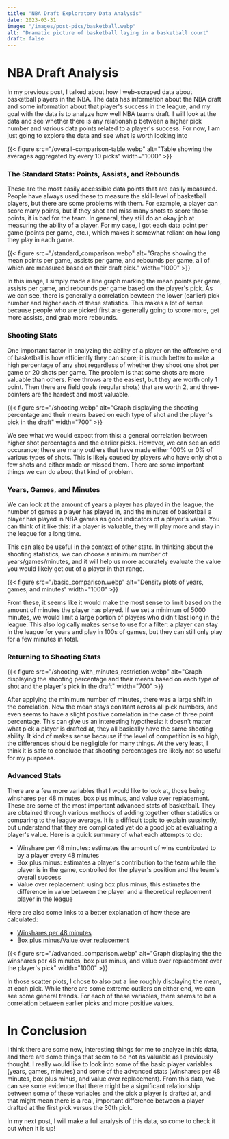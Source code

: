 ```yaml
---
title: "NBA Draft Exploratory Data Analysis"
date: 2023-03-31
image: "/images/post-pics/basketball.webp"
alt: "Dramatic picture of basketball laying in a basketball court"
draft: false
---
```


# NBA Draft Analysis

In my previous post, I talked about how I web-scraped data about basketball players in the NBA.
The data has information about the NBA draft and some information about that player's success in the league, and my goal with the data is to analyze how well NBA teams draft.
I will look at the data and see whether there is any relationship between a higher pick number and various data points related to a player's success.
For now, I am just going to explore the data and see what is worth looking into

{{< figure src="/overall-comparison-table.webp" alt="Table showing the averages aggregated by every 10 picks" width="1000" >}}

### The Standard Stats: Points, Assists, and Rebounds

These are the most easily accessible data points that are easily measured.
People have always used these to measure the skill-level of basketball players, but there are some problems with them.
For example, a player can score many points, but if they shot and miss many shots to score those points, it is bad for the team.
In general, they still do an okay job at measuring the ability of a player.
For my case, I got each data point per game (points per game, etc.), which makes it somewhat reliant on how long they play in each game.

{{< figure src="/standard_comparison.webp" alt="Graphs showing the mean points per game, assists per game, and rebounds per game, all of which are measured based on their draft pick." width="1000" >}}

In this image, I simply made a line graph marking the mean points per game, assists per game, and rebounds per game based on the player's pick.
As we can see, there is generally a correlation bewteen the lower (earlier) pick number and higher each of these statistics.
This makes a lot of sense because people who are picked first are generally going to score more, get more assists, and grab more rebounds.

### Shooting Stats

One important factor in analyzing the ability of a player on the offensive end of basketball is how efficiently they can score;
it is much better to make a high percentage of any shot regardless of whether they shoot one shot per game or 20 shots per game.
The problem is that some shots are more valuable than others.
Free throws are the easiest, but they are worth only 1 point.
Then there are field goals (regular shots) that are worth 2, and three-pointers are the hardest and most valuable.

{{< figure src="/shooting.webp" alt="Graph displaying the shooting percentage and their means based on each type of shot and the player's pick in the draft" width="700" >}}

We see what we would expect from this: a general correlation between higher shot percentages and the earlier picks.
However, we can see an odd occurance; there are many outliers that have made either 100% or 0% of various types of shots.
This is likely caused by players who have only shot a few shots and either made or missed them.
There are some important things we can do about that kind of problem.

### Years, Games, and Minutes

We can look at the amount of years a player has played in the league, the number of games a player has played in, and the minutes of basketball a player has played in NBA games as good indicators of a player's value.
You can think of it like this: if a player is valuable, they will play more and stay in the league for a long time.

This can also be useful in the context of other stats.
In thinking about the shooting statistics, we can choose a minimum number of years/games/minutes, and it will help us more accurately evaluate the value you would likely get out of a player in that range.

{{< figure src="/basic_comparison.webp" alt="Density plots of years, games, and minutes" width="1000" >}}

From these, it seems like it would make the most sense to limit based on the amount of minutes the player has played.
If we set a minimum of 5000 minutes, we would limit a large portion of players who didn't last long in the league.
This also logically makes sense to use for a filter: a player can stay in the league for years and play in 100s of games, but they can still only play for a few minutes in total.

### Returning to Shooting Stats

{{< figure src="/shooting_with_minutes_restriction.webp" alt="Graph displaying the shooting percentage and their means based on each type of shot and the player's pick in the draft" width="700" >}}

After applying the minimum number of minutes, there was a large shift in the correlation.
Now the mean stays constant across all pick numbers, and even seems to have a slight positive correlation in the case of three point percentage.
This can give us an interesting hypothesis: it doesn't matter what pick a player is drafted at, they all basically have the same shooting ability.
It kind of makes sense because if the level of competition is so high, the differences should be negligible for many things.
At the very least, I think it is safe to conclude that shooting percentages are likely not so useful for my purposes.

### Advanced Stats

There are a few more variables that I would like to look at, those being winshares per 48 minutes, box plus minus, and value over replacement.
These are some of the most important advanced stats of basketball.
They are obtained through various methods of adding together other statistics or comparing to the league average.
It is a difficult topic to explain sussinctly, but understand that they are complicated yet do a good job at evaluating a player's value.
Here is a quick summary of what each attempts to do:

- Winshare per 48 minutes: estimates the amount of wins contributed to by a player every 48 minutes
- Box plus minus: estimates a player's contribution to the team while the player is in the game, controlled for the player's position and the team's overall success
- Value over replacement: using box plus minus, this estimates the difference in value between the player and a theoretical replacement player in the league

Here are also some links to a better explanation of how these are calculated:
- [Winshares per 48 minutes](https://www.basketball-reference.com/about/ws.html)
- [Box plus minus/Value over replacement](https://www.basketball-reference.com/about/bpm2.html)

{{< figure src="/advanced_comparison.webp" alt="Graph displaying the the winshares per 48 minutes, box plus minus, and value over replacement over the player's pick" width="1000" >}}

In those scatter plots, I chose to also put a line roughly displaying the mean, at each pick.
While there are some extreme outliers on either end, we can see some general trends.
For each of these variables, there seems to be a correlation between earlier picks and more positive values.

# In Conclusion
I think there are some new, interesting things for me to analyze in this data, and there are some things that seem to be not as valuable as I previously thought.
I really would like to look into some of the basic player variables (years, games, minutes) and some of the advanced stats (winshares per 48 minutes, box plus minus, and value over replacement).
From this data, we can see some evidence that there might be a significant relationship between some of these variables and the pick a player is drafted at, and that might mean there is a real, important difference between a player drafted at the first pick versus the 30th pick.

In my next post, I will make a full analysis of this data, so come to check it out when it is up!
